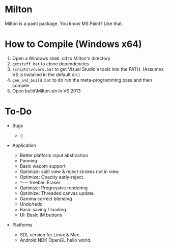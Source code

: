 Milton
======

Milton is a paint package. You know MS Paint? Like that.

How to Compile (Windows x64)
============================

1. Open a Windows shell. cd to Milton's directory
2. `getstuff.bat` to clone dependencies
3. `scripts\vcvars.bat` to get Visual Studio's tools into the PATH. (Assumes VS is installed in the default dir.)
4. `gen_and_build.bat` to do run the meta-programming pass and then compile.
4. Open build\Milton.sln in VS 2013

To-Do
=====

* Bugs
    * :)

* Application
    * Better platform input abstraction
    * Panning
    * Basic wacom support
    * Optimize: split view & reject strokes not in view
    * Optimize: Opacity early-reject.
    * ^--- freebie: Eraser
    * Optimize: Progressive rendering
    * Optimize: Threaded canvas update.
    * Gamma correct blending
    * Undo/redo
    * Basic saving / loading.
    * UI: Basic IM buttons

* Platforms
    * SDL version for Linux & Mac
    * Android NDK OpenGL hello world.

